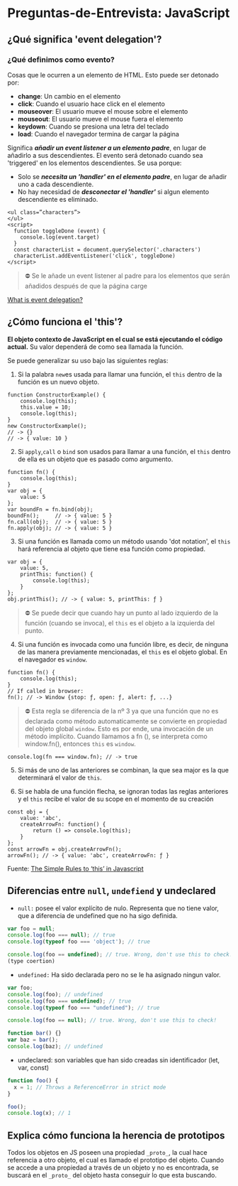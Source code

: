 # Preguntas-de-Entrevista: JavaScript

## ¿Qué significa 'event delegation'?

### ¿Qué definimos como evento?

Cosas que le ocurren a un elemento de HTML. Esto puede ser detonado por:

- **change**: Un cambio en el elemento
- **click**: Cuando el usuario hace click en el elemento
- **mouseover**: El usuario mueve el mouse sobre el elemento
- **mouseout**: El usuario mueve el mouse fuera el elemento
- **keydown**: Cuando se presiona una letra del teclado
- **load**: Cuando el navegador termina de cargar la página

Significa **_añadir un event listener a un elemento padre_**, en lugar de añadirlo a sus descendientes. El evento será detonado cuando sea 'triggered' en los elementos descendientes. Se usa porque:

- Solo se **_necesita un 'handler' en el elemento padre_**, en lugar de añadir uno a cada descendiente.
- No hay necesidad de **_desconectar el 'handler'_** si algun elemento descendiente es eliminado.

```
<ul class=”characters”>
</ul>
<script>
  function toggleDone (event) {
    console.log(event.target)
  }
  const characterList = document.querySelector('.characters')
  characterList.addEventListener('click', toggleDone)
</script>
```

> ⛔ Se le añade un event listener al padre para los elementos que serán añadidos después de que la página carge

[What is event delegation?](https://medium.com/@bretdoucette/part-4-what-is-event-delegation-in-javascript-f5c8c0de2983)

## ¿Cómo funciona el 'this'?

**El objeto contexto de JavaScript en el cual se está ejecutando el código actual.** Su valor dependerá de como sea llamada la función.

Se puede generalizar su uso bajo las siguientes reglas:

1. Si la palabra `new`es usada para llamar una función, el `this` dentro de la función es un nuevo objeto.

```
function ConstructorExample() {
    console.log(this);
    this.value = 10;
    console.log(this);
}
new ConstructorExample();
// -> {}
// -> { value: 10 }
```

2. Si `apply`,`call` o `bind` son usados para llamar a una función, el `this` dentro de ella es un objeto que es pasado como argumento.

```
function fn() {
    console.log(this);
}
var obj = {
    value: 5
};
var boundFn = fn.bind(obj);
boundFn();     // -> { value: 5 }
fn.call(obj);  // -> { value: 5 }
fn.apply(obj); // -> { value: 5 }
```

3. Si una función es llamada como un método usando 'dot notation', el `this` hará referencia al objeto que tiene esa función como propiedad.

```
var obj = {
    value: 5,
    printThis: function() {
        console.log(this);
    }
};
obj.printThis(); // -> { value: 5, printThis: ƒ }
```

> ⛔ Se puede decir que cuando hay un punto al lado izquierdo de la función (cuando se invoca), el `this` es el objeto a la izquierda del punto.

4. Si una función es invocada como una función libre, es decir, de ninguna de las manera previamente mencionadas, el `this` es el objeto global. En el navegador es `window`.

```
function fn() {
    console.log(this);
}
// If called in browser:
fn(); // -> Window {stop: ƒ, open: ƒ, alert: ƒ, ...}
```

> ⛔ Esta regla se diferencia de la nº 3 ya que una función que no es declarada como método automaticamente se convierte en propiedad del objeto global `window`. Esto es por ende, una invocación de un método implícito. Cuando llamamos a fn (), se interpreta como window.fn(), entonces `this` es `window`.

    console.log(fn === window.fn); // -> true

5. Si más de uno de las anteriores se combinan, la que sea major es la que determinará el valor de `this`.

6. Si se habla de una función flecha, se ignoran todas las reglas anteriores y el `this` recibe el valor de su scope en el momento de su creación

```
const obj = {
    value: 'abc',
    createArrowFn: function() {
        return () => console.log(this);
    }
};
const arrowFn = obj.createArrowFn();
arrowFn(); // -> { value: 'abc', createArrowFn: ƒ }
```

Fuente: [The Simple Rules to ‘this’ in Javascript](https://codeburst.io/the-simple-rules-to-this-in-javascript-35d97f31bde3)

## Diferencias entre `null`, `undefiend` y undeclared

- `null:` posee el valor explícito de nulo. Representa que no tiene valor, que a diferencia de undefined que no ha sigo definida.

```jsx
var foo = null;
console.log(foo === null); // true
console.log(typeof foo === 'object'); // true

console.log(foo == undefined); // true. Wrong, don't use this to check!
(type coertion)
```

- `undefined:` Ha sido declarada pero no se le ha asignado ningun valor.

```jsx
var foo;
console.log(foo); // undefined
console.log(foo === undefined); // true
console.log(typeof foo === "undefined"); // true

console.log(foo == null); // true. Wrong, don't use this to check!

function bar() {}
var baz = bar();
console.log(baz); // undefined
```

- undeclared: son variables que han sido creadas sin identificador (let, var, const)

```jsx
function foo() {
  x = 1; // Throws a ReferenceError in strict mode
}

foo();
console.log(x); // 1
```

## Explica cómo funciona la herencia de prototipos

Todos los objetos en JS poseen una propiedad `_proto_`, la cual hace referencia a otro objeto, el cual es llamado el prototipo del objeto. Cuando se accede a una propiedad a través de un objeto y no es encontrada, se buscará en el `_proto_` del objeto hasta conseguir lo que esta buscando.

<!--
## ¿Qué son `closures`? ¿Por qué y para qué usarlas?
## Funciones normales vs de flecha
## Async vs defer
## == vs ===
## setTimeout vs setInterval
##  different DOM API’s
## DOM vs Virtual DOM (React)
## ¿Cómo funciona el event loop?
## Difference between call, bind and apply
## Explain Promise
## What is variable hoisting
## Difference between document.ready(){} and window.onload(){}
## Callback vs Promise
## Prototypal inheritance
## Write polyfill for Filter, Reduce, Promise
## CORS
## Can you describe the main difference between a .forEach loop and a .map() loop and why you would pick one versus the other?
## What's a typical use case for anonymous functions?
## Difference between: function Person(){}, var person = Person(), and var person = new Person()?
## Explain Ajax in as much detail as possible.
## What are the advantages and disadvantages of using Ajax?
## SEO
## What are the pros and cons of using Promises instead of callbacks?
## Explain the difference between synchronous and asynchronous functions.
## What is the definition of a higher-order function?
## Can you name two programming paradigms important for JavaScript app developers?
## What is functional programming?
## What is the difference between classical inheritance and prototypal inheritance?
##  When is classical inheritance an appropriate choice?
## When is prototypal inheritance an appropriate choice?
## What are two-way data binding and one-way data flow, and how are they different?
## What are the pros and cons of monolithic vs microservice architectures?
## What is asynchronous programming, and why is it important in JavaScript?
## What kind of SQL statement retrieves data from a table
## Why is caching used to increase read performance?
## Which type of testing would best measure which version of a landing page results in more sing-ups?
  -->
